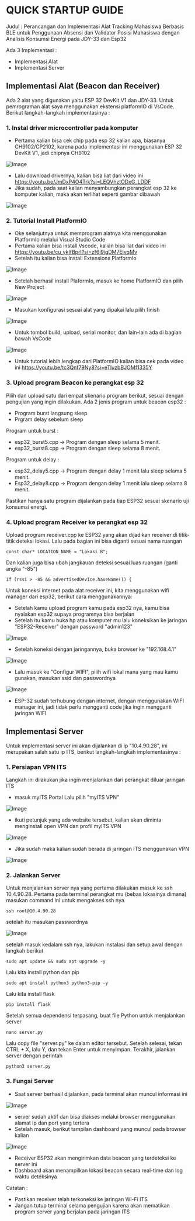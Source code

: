 # QUICK STARTUP GUIDE
Judul : Perancangan dan Implementasi Alat Tracking Mahasiswa Berbasis BLE untuk Penggunaan Absensi dan Validator Posisi Mahasiswa dengan Analisis Konsumsi Energi pada JDY-33 dan Esp32


Ada 3 Implementasi :
- Implementasi Alat 
- Implementasi Server


## Implementasi Alat (Beacon dan Receiver)

Ada 2 alat yang digunakan yaitu ESP 32 DevKit V1 dan JDY-33. Untuk pemrograman alat saya menggunakan ekstensi platformIO di VsCode. Berikut langkah-langkah implementasinya :


### 1. Instal driver microcontroller pada komputer
- Pertama kalian bisa cek chip pada esp 32 kalian apa, biasanya CH9102/CP2102, karena pada implementasi ini menggunakan ESP 32 DevKit V1, jadi chipnya CH9102

![Image](https://github.com/user-attachments/assets/e8b23da9-5fc1-4b90-8a00-79e875326035)

- Lalu download drivernya, kalian bisa liat dari video ini https://youtu.be/JmDxP4O4Trk?si=LEQVhztODxG_LDDF
- Jika sudah, pada saat kalian menyambungkan perangkat esp 32 ke komputer kalian, maka akan terlihat seperti gambar dibawah

![Image](https://github.com/user-attachments/assets/d543da58-5879-495d-93c1-1245a99688c9)

### 2. Tutorial Install PlatformIO
- Oke selanjutnya untuk memprogram alatnya kita menggunakan PlatformIo melalui Visual Studio Code
- Pertama kalian bisa install Vscode, kalian bisa liat dari video ini https://youtu.be/cu_ykIfBprI?si=zf6j9igDM7ElvqMv
- Setelah itu kalian bisa Install Extensions PlatformIo

![Image](https://github.com/user-attachments/assets/445eaa3f-3105-4677-86b4-41146e7c8187)

- Setelah berhasil install PlaformIo, masuk ke home PlatformIO dan pilih New Project

![Image](https://github.com/user-attachments/assets/d4757ff1-9002-4a7f-b7af-a8b5af24cdd9)

- Masukan konfigurasi sesuai alat yang dipakai lalu pilih finish

![Image](https://github.com/user-attachments/assets/c9932855-716b-4b38-b413-5cec5897f2a9)

- Untuk tombol build, upload, serial monitor, dan lain-lain ada di bagian bawah VsCode

![Image](https://github.com/user-attachments/assets/b269f83f-5bb4-4c73-a095-80a31cf82d26)

- Untuk tutorial lebih lengkap dari PlatformIO kalian bisa cek pada video ini https://youtu.be/tc3Qnf79Ny8?si=eTluzbBJOMf1335Y


### 3. Upload program Beacon ke perangkat esp 32
Pilih dan upload satu dari empat skenario program berikut, sesuai dengan pengujian yang ingin dilakukan. Ada 2 jenis program untuk beacon esp32 :
- Program burst langsung sleep
- Prgram delay sebelum sleep

Program untuk burst :
- esp32_burst5.cpp → Program dengan sleep selama 5 menit.
- esp32_burst8.cpp → Program dengan sleep selama 8 menit.

Program untuk delay :
- esp32_delay5.cpp → Program dengan delay 1 menit lalu sleep selama 5 menit.
- Esp32_delay8.cpp → Program dengan delay 1 menit lalu sleep selama 8 menit.

Pastikan hanya satu program dijalankan pada tiap ESP32 sesuai skenario uji konsumsi energi.


### 4. Upload program Receiver ke perangkat esp 32
Upload program receiver.cpp ke ESP32 yang akan dijadikan receiver di titik-titik deteksi lokasi. Lalu pada bagian ini bisa diganti sesuai nama ruangan
```
const char* LOCATION_NAME = "Lokasi B";
```
Dan kalian juga bisa ubah jangkauan deteksi sesuai luas ruangan (ganti angka "-85")
```
if (rssi > -85 && advertisedDevice.haveName()) { 
```
Untuk koneksi internet pada alat receiver ini, kita menggunakan wifi manager dari esp32, berikut cara menggunakannya:
- Setelah kamu upload program kamu pada esp32 nya, kamu bisa nyalakan esp32 supaya programnya bisa berjalan
- Setelah itu kamu buka hp atau komputer mu lalu koneksikan ke jaringan "ESP32-Receiver" dengan password "admin123"

![Image](https://github.com/user-attachments/assets/828a74a6-f3ed-4ed8-bc97-d6c5fd222236)

- Setelah koneksi dengan jaringannya, buka browser ke "192.168.4.1"

![Image](https://github.com/user-attachments/assets/6764ac6d-11ca-45ac-ab62-227949b620d6)

- Lalu masuk ke "Configur WIFI", pilih wifi lokal mana yang mau kamu gunakan, masukan ssid dan passwordnya

![Image](https://github.com/user-attachments/assets/850ed2c9-fd0e-41b7-82f7-2c6e4c4c0762)

- ESP-32 sudah terhubung dengan internet, dengan menggunakan WIFI manager ini, jadi tidak perlu mengganti code jika ingin mengganti jaringan WIFI




## Implementasi Server 
Untuk implementasi server ini akan dijalankan di ip "10.4.90.28", ini merupakan salah satu ip ITS, berikut langkah-langkah implementasinya : 

### 1. Persiapan VPN ITS
Langkah ini dilakukan jika ingin menjalankan dari perangkat diluar jaringan ITS
- masuk myITS Portal Lalu pilih "myITS VPN"

![Image](https://github.com/user-attachments/assets/59e06cbb-8c21-45b4-946c-54151f485744)

- ikuti petunjuk yang ada website tersebut, kalian akan diminta menginstall open VPN dan profil myITS VPN

![Image](https://github.com/user-attachments/assets/b714802f-6afa-48c0-9e77-fa0fdd30f06c)

- Jika sudah maka kalian sudah berada di jaringan ITS menggunakan VPN

![Image](https://github.com/user-attachments/assets/735d227b-2c69-4640-b115-38064ee8749a)


### 2. Jalankan Server
Untuk menjalankan server nya yang pertama dilakukan masuk ke ssh 10.4.90.28. Pertama pada terminal perangkat mu (bebas lokasinya dimana) masukan command ini untuk mengakses ssh nya
```
ssh root@10.4.90.28
```
setelah itu masukan passwordnya 

![Image](https://github.com/user-attachments/assets/94ec8590-777b-4b5d-aa16-1dc83b4ad7bb)

setelah masuk kedalam ssh nya, lakukan instalasi dan setup awal dengan langkah berikut 
```
sudo apt update && sudo apt upgrade -y
```
Lalu kita install python dan pip
```
sudo apt install python3 python3-pip -y
```
Lalu kita install flask 
```
pip install flask
```
Setelah semua dependensi terpasang, buat file Python untuk menjalankan server
```
nano server.py
```
Lalu copy file "server.py" ke dalam editor tersebut. Setelah selesai, tekan CTRL + X, lalu Y, dan tekan Enter untuk menyimpan. Terakhir, jalankan server dengan perintah
```
python3 server.py
``` 

### 3. Fungsi Server
- Saat server berhasil dijalankan, pada terminal akan muncul informasi ini

![Image](https://github.com/user-attachments/assets/02fe8b3b-b972-4478-ab9e-e849ead122eb)

- server sudah aktif dan bisa diakses melalui browser menggunakan alamat ip dan port yang tertera
- Setelah masuk, berikut tampilan dashboard yang muncul pada browser kalian

![Image](https://github.com/user-attachments/assets/d14e8ca7-dd9a-4af3-839d-3402048c5991)

- Receiver ESP32 akan mengirimkan data beacon yang terdeteksi ke server ini
- Dashboard akan menampilkan lokasi beacon secara real-time dan log waktu deteksinya


Catatan : 
- Pastikan receiver telah terkoneksi ke jaringan Wi-Fi ITS
- Jangan tutup terminal selama pengujian karena akan mematikan program server yang berjalan pada jaringan ITS




